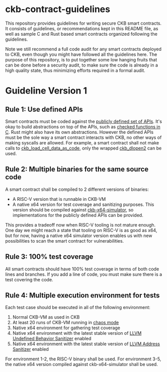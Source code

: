 # ckb-contract-guidelines

This repository provides guidelines for writing secure CKB smart contracts. It consists of guidelines, or recommendations kept in this README file, as well as sample C and Rust based smart contracts organized following the guidelines.

Note we still recommend a full code audit for any smart contracts deployed to CKB, even though you might have followed all the guidelines here. The purpose of this repository, is to put together some low hanging fruits that can be done before a security audit, to make sure the code is already in a high quality state, thus minimizing efforts required in a formal audit.

# Guideline Version 1

## Rule 1: Use defined APIs

Smart contracts must be coded against the [publicly defined set of APIs](https://github.com/nervosnetwork/ckb-c-stdlib/blob/23c85c7588b56f29f15dc7002b2e485d0e6df251/ckb_syscall_apis.h). It's okay to build abstractions on top of the APIs, such as [checked functions in C](https://github.com/nervosnetwork/ckb-c-stdlib/blob/23c85c7588b56f29f15dc7002b2e485d0e6df251/ckb_syscalls.h#L11-L126). Rust might also have its own abstractions. However the defined APIs must be the sole way a smart contract interacts with CKB, no other ways of making syscalls are allowed. For example, a smart contract shall not make calls to [ckb_load_cell_data_as_code](https://github.com/nervosnetwork/rfcs/blob/master/rfcs/0009-vm-syscalls/0009-vm-syscalls.md#load-cell-data-as_code), only the wrapped [ckb_dlopen2](https://github.com/nervosnetwork/ckb-c-stdlib/blob/master/ckb_syscall_apis.h#L36-L38) can be used.

## Rule 2: Multiple binaries for the same source code

A smart contract shall be compiled to 2 different versions of binaries:

* A RISC-V version that is runnable in CKB-VM
* A native x64 version for test coverage and sanitizing purposes. This version should be compiled against [ckb-x64-simulator](https://github.com/nervosnetwork/ckb-x64-simulator), so implementations for the publicly defined APIs can be provided.

This provides a tradeoff now when RISC-V tooling is not mature enough. One day we might reach a state that tooling on RISC-V is as good as x64, but for now, having a native x64 simulator version enables us with new possibilities to scan the smart contract for vulnerabilities.

## Rule 3: 100% test coverage

All smart contracts should have 100% test coverage in terms of both code lines and branches. If you add a line of code, you must make sure there is a test covering the code.

## Rule 4: Multiple execution environment for tests

Each test case should be executed in all of the following environment:

1. Normal CKB-VM as used in CKB
2. At least 20 runs of CKB-VM running in [chaos mode](https://github.com/nervosnetwork/ckb-vm/pull/118)
3. Native x64 environment for gathering test coverage
4. Native x64 environment with the latest stable version of [LLVM Undefined Behavior Sanitizer](https://clang.llvm.org/docs/UndefinedBehaviorSanitizer.html) enabled
5. Native x64 environment with the latest stable version of [LLVM Address Sanitizer](https://clang.llvm.org/docs/AddressSanitizer.html) enabled

For environment 1-2, the RISC-V binary shall be used. For environment 3-5, the native x64 version compiled against ckb-x64-simulator shall be used.
